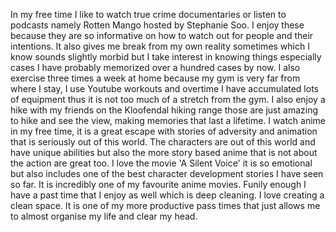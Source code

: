 In my free time I like to watch true crime documentaries or listen to podcasts namely Rotten Mango hosted by Stephanie Soo. I enjoy these because they are so informative on how to watch out for people and their intentions. It also gives me break from my own reality sometimes which I know sounds slightly morbid but I take interest in knowing things especially cases I have probably memorized over a hundred cases by now.  I also exercise three times a week at home because my gym is very far from where I stay, I use Youtube workouts and overtime I have accumulated lots of equipment thus it is not too much of a stretch from the gym. I also enjoy a hike with my friends on the Kloofendal hiking range those are just amazing to hike and see the view, making memories that last a lifetime. I watch anime in my free time, it is a great escape with stories of adversity and animation that is seriously out of this world. The characters are out of this world and have unique abilities but also the more story based anime that is not about the action are great too. I love the movie 'A Silent Voice' it is so emotional but also includes one of the best character development stories I have seen so far. It is incredibly one of my favourite anime movies. Funily enough I have a past time that I enjoy as well which is deep cleaning. I love creating a clean space. It is one of my more productive pass times that just allows me to almost organise my life and clear my head.